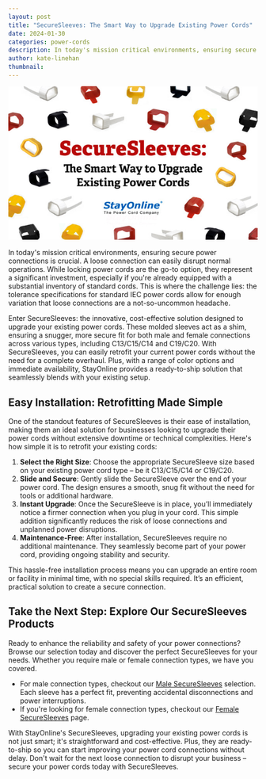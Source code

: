 ```yaml
---
layout: post
title: "SecureSleeves: The Smart Way to Upgrade Existing Power Cords"
date: 2024-01-30
categories: power-cords
description: In today's mission critical environments, ensuring secure power connections is crucial. A loose connection can easily disrupt normal operations. While locking power cords offer a robust solution, they represent a significant investment, especially if you're already equipped with a substantial inventory of standard cords.
author: kate-linehan
thumbnail:
---
```

![SecureSleeves: The Smart Way to Upgrade Existing Power Cords](/assets/images/posts/securesleeves.jpg "SecureSleeves: The Smart Way to Upgrade Existing Power Cords")

In today's mission critical environments, ensuring secure power connections is crucial. A loose connection can easily disrupt normal operations. While locking power cords are the go-to option, they represent a significant investment, especially if you're already equipped with a substantial inventory of standard cords. This is where the challenge lies: the tolerance specifications for standard IEC power cords allow for enough variation that loose connections are a not-so-uncommon headache.

Enter SecureSleeves: the innovative, cost-effective solution designed to upgrade your existing power cords. These molded sleeves act as a shim, ensuring a snugger, more secure fit for both male and female connections across various types, including C13/C15/C14 and C19/C20. With SecureSleeves, you can easily retrofit your current power cords without the need for a complete overhaul. Plus, with a range of color options and immediate availability, StayOnline provides a ready-to-ship solution that seamlessly blends with your existing setup.

## Easy Installation: Retrofitting Made Simple

One of the standout features of SecureSleeves is their ease of installation, making them an ideal solution for businesses looking to upgrade their power cords without extensive downtime or technical complexities. Here's how simple it is to retrofit your existing cords:

1. **Select the Right Size**: Choose the appropriate SecureSleeve size based on your existing power cord type – be it C13/C15/C14 or C19/C20.
2. **Slide and Secure**: Gently slide the SecureSleeve over the end of your power cord. The design ensures a smooth, snug fit without the need for tools or additional hardware.
3. **Instant Upgrade**: Once the SecureSleeve is in place, you’ll immediately notice a firmer connection when you plug in your cord. This simple addition significantly reduces the risk of loose connections and unplanned power disruptions.
4. **Maintenance-Free**: After installation, SecureSleeves require no additional maintenance. They seamlessly become part of your power cord, providing ongoing stability and security.

This hassle-free installation process means you can upgrade an entire room or facility in minimal time, with no special skills required. It’s an efficient, practical solution to create a secure connection.

## Take the Next Step: Explore Our SecureSleeves Products

Ready to enhance the reliability and safety of your power connections? Browse our selection today and discover the perfect SecureSleeves for your needs. Whether you require male or female connection types, we have you covered.

- For male connection types, checkout our [Male SecureSleeves](https://www.stayonline.com/category/i-iec-60320-male-securesleeves.asp) selection. Each sleeve has a perfect fit, preventing accidental disconnections and power interruptions.
- If you're looking for female connection types, checkout our [Female SecureSleeves](https://www.stayonline.com/category/i-iec-60320-female-securesleeves.asp) page.

With StayOnline's SecureSleeves, upgrading your existing power cords is not just smart; it's straightforward and cost-effective. Plus, they are ready-to-ship so you can start improving your power cord connections without delay. Don't wait for the next loose connection to disrupt your business – secure your power cords today with SecureSleeves.